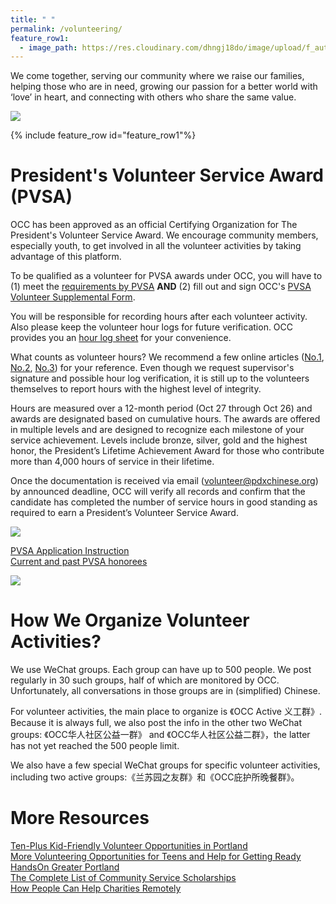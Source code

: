 ```yaml
---
title: " "
permalink: /volunteering/
feature_row1:
  - image_path: https://res.cloudinary.com/dhngj18do/image/upload/f_auto,q_auto/v1/images/activities/pvsacertorg1
---
```


We come together, serving our community where we raise our families, helping those who are in need, growing our passion for a better world with ‘love’ in heart, and connecting with others who share the same value.

![](https://res.cloudinary.com/dhngj18do/image/upload/f_auto,q_auto/v1/images/divider)

{% include feature_row id="feature_row1"%}

# President's Volunteer Service Award (PVSA)

OCC has been approved as an official Certifying Organization for The President's Volunteer Service Award. We encourage community members, especially youth, to get involved in all the volunteer activities by taking advantage of this platform.

To be qualified as a volunteer for PVSA awards under OCC, you will have to (1) meet the [requirements by PVSA](https://presidentialserviceawards.gov/eligibility) **AND** (2) fill out and sign OCC's [PVSA Volunteer Supplemental Form](https://docs.google.com/forms/d/e/1FAIpQLSdn2_Mz3uZ6ghY64BRqC696LkbrRbGoJEH2eRUdX33zT_Fedw/viewform?c=0&w=1).

You will be responsible for recording hours after each volunteer activity. Also please keep the volunteer hour logs for future verification. OCC provides you an [hour log sheet](/assets/pdf/volunteer_hour_log_sheet.pdf) for your convenience.

What counts as volunteer hours? We recommend a few online articles ([No.1](https://www.realizedworth.com/2018/07/19/what-counts-as-volunteer-time/), [No.2](https://lcl.okstate.edu/volunteer/what-counts-service-hours.html), [No.3](http://www.gscwm.org/content/dam/girlscouts-gscwm/documents/GSCWM%20guidelines%20for%20Hours%20for%20PVSA.pdf)) for your reference. Even though we request supervisor's signature and possible hour log verification, it is still up to the volunteers themselves to report hours with the highest level of integrity.

Hours are measured over a 12-month period (Oct 27 through Oct 26) and awards are designated based on cumulative hours. The awards are offered in multiple levels and are designed to recognize each milestone of your service achievement. Levels include bronze, silver, gold and the highest honor, the President’s Lifetime Achievement Award for those who contribute more than 4,000 hours of service in their lifetime.

Once the documentation is received via email ([volunteer@pdxchinese.org](mailto:volunteer@pdxchinese.org)) by announced deadline, OCC will verify all records and confirm that the candidate has completed the number of service hours in good standing as required to earn a President’s Volunteer Service Award.

![](https://res.cloudinary.com/dhngj18do/image/upload/f_auto,q_auto/v1/images/communities/pvsa_award)

[PVSA Application Instruction](/assets/pdf/PVSA_Application_Instruction_v2023.pdf)  
[Current and past PVSA honorees](https://pdxchinese.org/pvsa/)  

![](https://res.cloudinary.com/dhngj18do/image/upload/f_auto,q_auto/v1/images/divider)

# How We Organize Volunteer Activities?

We use WeChat groups. Each group can have up to 500 people. We post regularly in 30 such groups, half of which are monitored by OCC. Unfortunately, all conversations in those groups are in (simplified) Chinese.

For volunteer activities, the main place to organize is 《OCC Active 义工群》. Because it is always full, we also post the info in the other two WeChat groups: 《OCC华人社区公益一群》 and 《OCC华人社区公益二群》，the latter has not yet reached the 500 people limit.

We also have a few special WeChat groups for specific volunteer activities, including two active groups:《兰苏园之友群》和《OCC庇护所晚餐群》。

# More Resources

[Ten-Plus Kid-Friendly Volunteer Opportunities in Portland](http://www.pdxparent.com/family-friendly-volunteering-portland/)  
[More Volunteering Opportunities for Teens and Help for Getting Ready](https://multcolib.org/teens/job-help-teens)  
[HandsOn Greater Portland](https://www.handsonportland.org/)  
[The Complete List of Community Service Scholarships](https://blog.prepscholar.com/community-service-scholarships-complete-list)  
[How People Can Help Charities Remotely](https://www.ireviews.com/remote-volunteer-opportunities/)  
